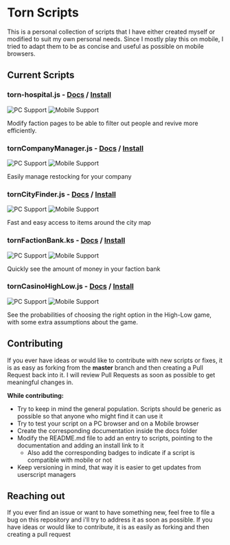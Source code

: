 # Torn Scripts

This is a personal collection of scripts that I have either created myself or modified to suit my
own personal needs.
Since I mostly play this on mobile, I tried to adapt them to be as concise and useful as possible
on mobile browsers.

## Current Scripts

### torn-hospital.js - [Docs](Docs/tornHospital.md) / [Install][tch-raw]
![PC Support](https://img.shields.io/badge/PC-Supported-green) ![Mobile Support](https://img.shields.io/badge/Mobile-Limited_Support-yellow)

Modify faction pages to be able to filter out people and revive more efficiently.

### tornCompanyManager.js - [Docs](Docs/torncompanymanager.md) / [Install](https://raw.githubusercontent.com/Goltred/tornscripts/master/tornCompanyManager.js)
![PC Support](https://img.shields.io/badge/PC-Supported-green) ![Mobile Support](https://img.shields.io/badge/Mobile-Supported-green)

Easily manage restocking for your company

### tornCityFinder.js - [Docs](Docs/torncityfinder.md) / [Install](https://raw.githubusercontent.com/Goltred/tornscripts/master/tornCityFinder.js)
![PC Support](https://img.shields.io/badge/PC-Supported-green) ![Mobile Support](https://img.shields.io/badge/Mobile-Supported-green)

Fast and easy access to items around the city map

### tornFactionBank.ks - [Docs](Docs/tornfactionbank.md) / [Install](https://raw.githubusercontent.com/Goltred/tornscripts/master/tornFactionBank.js)
![PC Support](https://img.shields.io/badge/PC-Supported-green) ![Mobile Support](https://img.shields.io/badge/Mobile-Not_Supported-red)

Quickly see the amount of money in your faction bank

### tornCasinoHighLow.js - [Docs](Docs/torncasinohighlow.md) / [Install](https://raw.githubusercontent.com/Goltred/tornscripts/master/tornCasinoHighLow.js)
![PC Support](https://img.shields.io/badge/PC-Supported-green) ![Mobile Support](https://img.shields.io/badge/Mobile-Not_Supported-red)

See the probabilities of choosing the right option in the High-Low game, with some extra assumptions about the game.

## Contributing

If you ever have ideas or would like to contribute with new scripts or fixes, it is as easy as forking
from the **master** branch and then creating a Pull Request back into it. I will review Pull Requests as
soon as possible to get meaningful changes in.

**While contributing:**
* Try to keep in mind the general population. Scripts should be generic as possible so that anyone who might find it can use it
* Try to test your script on a PC browser and on a Mobile browser
* Create the corresponding documentation inside the docs folder
* Modify the README.md file to add an entry to scripts, pointing to the documentation and adding an install link to it
  * Also add the corresponding badges to indicate if a script is compatible with mobile or not
* Keep versioning in mind, that way it is easier to get updates from userscript managers

## Reaching out

If you ever find an issue or want to have something new, feel free to file a bug on this repository
and i'll try to address it as soon as possible.
If you have ideas or would like to contribute, it is as easily as forking and then creating a pull request

[tch-raw]: https://raw.githubusercontent.com/Goltred/tornscripts/master/torn-hospital.js